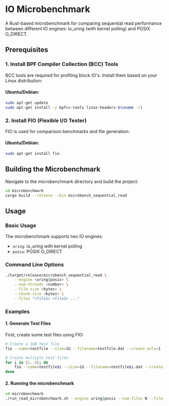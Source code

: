 # IO Microbenchmark

A Rust-based microbenchmark for comparing sequential read performance between different IO engines: io_uring (with kernel polling) and POSIX O_DIRECT.

## Prerequisites

### 1. Install BPF Compiler Collection (BCC) Tools

BCC tools are required for profiling block IO's. Install them based on your Linux distribution:

#### Ubuntu/Debian:
```bash
sudo apt-get update
sudo apt-get install -y bpfcc-tools linux-headers-$(uname -r)
```

### 2. Install FIO (Flexible I/O Tester)

FIO is used for comparison benchmarks and file generation:

#### Ubuntu/Debian:
```bash
sudo apt-get install fio
```

## Building the Microbenchmark

Navigate to the microbenchmark directory and build the project:

```bash
cd microbenchmark
cargo build --release --bin microbench_sequential_read
```

## Usage

### Basic Usage

The microbenchmark supports two IO engines:
- `uring`: io_uring with kernel polling
- `posix`: POSIX O_DIRECT

### Command Line Options

```bash
./target/release/microbench_sequential_read \
    --engine <uring|posix> \
    --num-threads <number> \
    --file-size <bytes> \
    --chunk-size <bytes> \
    --files "<file1> <file2> ..."
```

### Examples

#### 1. Generate Test Files

First, create some test files using FIO:

```bash
# Create a 1GB test file
fio --name=testfile --size=1G --filename=testfile.dat --create_only=1

# Create multiple test files
for i in {1..4}; do
    fio --name=testfile$i --size=1G --filename=testfile$i.dat --create_only=1
done
```

#### 2. Running the microbenchmark

```bash
cd microbenchmark
./run_read_microbenchmark.sh --engine uring|posix --num-files N --file-size SIZE --num-threads N --chunk-size SIZE --dir DIR
```